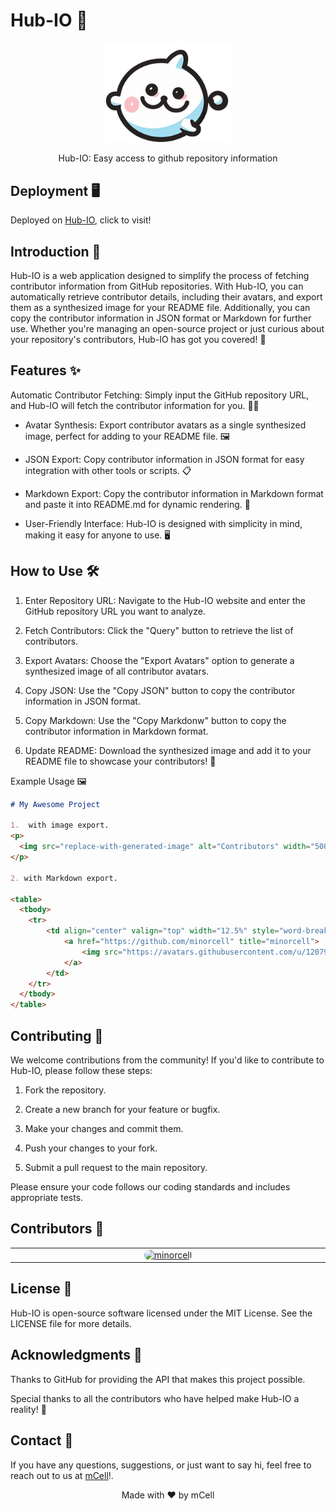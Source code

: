 # Hub-IO 🌟

<p align="center"> <img src="./public/io-logo.png" alt="Hub-IO Logo" width="200" /> <div align="center">Hub-IO: Easy access to github repository information</div> </p>

## Deployment 🖥️

Deployed on [Hub-IO](https://hub-io-mcells-projects.vercel.app/), click to visit!

## Introduction 🚀

Hub-IO is a web application designed to simplify the process of fetching contributor information from GitHub repositories. With Hub-IO, you can automatically retrieve contributor details, including their avatars, and export them as a synthesized image for your README file. Additionally, you can copy the contributor information in JSON format or Markdown for further use. Whether you're managing an open-source project or just curious about your repository's contributors, Hub-IO has got you covered! 🎉

## Features ✨

Automatic Contributor Fetching: Simply input the GitHub repository URL, and Hub-IO will fetch the contributor information for you. 🕵️‍♂️

- Avatar Synthesis: Export contributor avatars as a single synthesized image, perfect for adding to your README file. 🖼️

- JSON Export: Copy contributor information in JSON format for easy integration with other tools or scripts. 📋

- Markdown Export: Copy the contributor information in Markdown format and paste it into README.md for dynamic rendering. 👾

- User-Friendly Interface: Hub-IO is designed with simplicity in mind, making it easy for anyone to use. 🖥️

## How to Use 🛠️

1. Enter Repository URL: Navigate to the Hub-IO website and enter the GitHub repository URL you want to analyze.

2. Fetch Contributors: Click the "Query" button to retrieve the list of contributors.

3. Export Avatars: Choose the "Export Avatars" option to generate a synthesized image of all contributor avatars.

4. Copy JSON: Use the "Copy JSON" button to copy the contributor information in JSON format.

5. Copy Markdown: Use the "Copy Markdonw" button to copy the contributor information in Markdown format.

6. Update README: Download the synthesized image and add it to your README file to showcase your contributors! 📄

Example Usage 🖼️

```markdown
# My Awesome Project

1.  with image export.
<p>
  <img src="replace-with-generated-image" alt="Contributors" width="500" />
</p>

2. with Markdown export.

<table>
  <tbody>
    <tr>
        <td align="center" valign="top" width="12.5%" style="word-break: break-word; white-space: normal;">
            <a href="https://github.com/minorcell" title="minorcell">
                <img src="https://avatars.githubusercontent.com/u/120795714?v=4" width="100px;" alt="minorcell" style="border-radius: 9999px;" />
            </a>
        </td>
    </tr>
  </tbody>
</table>
```

## Contributing 🤝

We welcome contributions from the community! If you'd like to contribute to Hub-IO, please follow these steps:

1. Fork the repository.

2. Create a new branch for your feature or bugfix.

3. Make your changes and commit them.

4. Push your changes to your fork.

5. Submit a pull request to the main repository.

Please ensure your code follows our coding standards and includes appropriate tests.

## Contributors 🥰

<table>
  <tbody>
    <tr><td align="center" valign="top" width="12.5%" style="word-break: break-word; white-space: normal;"><a href="https://github.com/minorcell" title="minorcell"><img src="https://avatars.githubusercontent.com/u/120795714?v=4" width="100px;" alt="minorcell" style="border-radius: 9999px;" /></a></td>
    </tr>

  </tbody>
</table>

## License 📜

Hub-IO is open-source software licensed under the MIT License. See the LICENSE file for more details.

## Acknowledgments 🙏

Thanks to GitHub for providing the API that makes this project possible.

Special thanks to all the contributors who have helped make Hub-IO a reality! 🌟

## Contact 📧

If you have any questions, suggestions, or just want to say hi, feel free to reach out to us at [mCell](mailto:minorcell6789@gmail.com)!.

<p align="center"> Made with ❤️ by mCell </p>
